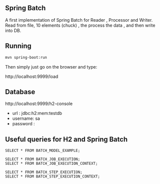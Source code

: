 ## Spring Batch

A first implementation of Spring Batch for Reader , Processor and Writer.
Read from file, 10 elements (chuck) , the process the data , and then write into DB.

## Running 

```sh
mvn spring-boot:run
```

Then simply just go on the browser and type:

http://localhost:9999/load

## Database

http://localhost:9999/h2-console

* url : jdbc:h2:mem:testdb
* username: sa
* password : 

## Useful queries for H2 and Spring Batch

```hsqldb
SELECT * FROM BATCH_MODEL_EXAMPLE;

SELECT * FROM BATCH_JOB_EXECUTION;
SELECT * FROM BATCH_JOB_EXECUTION_CONTEXT;

SELECT * FROM BATCH_STEP_EXECUTION;
SELECT * FROM BATCH_STEP_EXECUTION_CONTEXT;
```